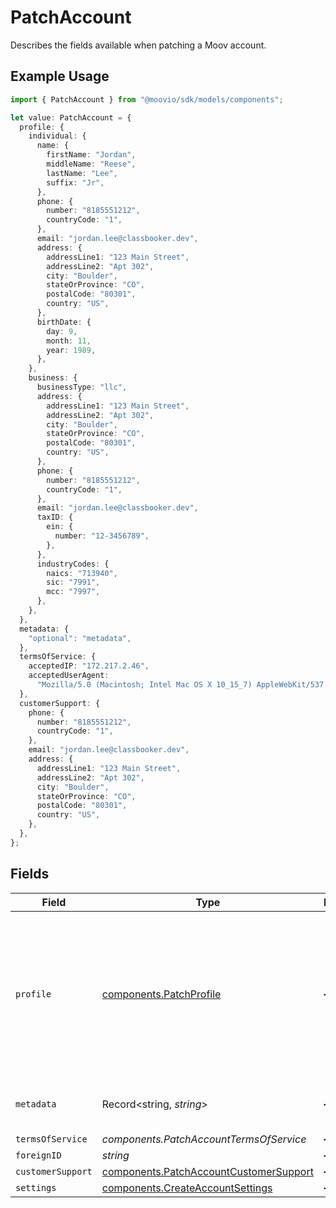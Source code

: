 # PatchAccount

Describes the fields available when patching a Moov account.

## Example Usage

```typescript
import { PatchAccount } from "@moovio/sdk/models/components";

let value: PatchAccount = {
  profile: {
    individual: {
      name: {
        firstName: "Jordan",
        middleName: "Reese",
        lastName: "Lee",
        suffix: "Jr",
      },
      phone: {
        number: "8185551212",
        countryCode: "1",
      },
      email: "jordan.lee@classbooker.dev",
      address: {
        addressLine1: "123 Main Street",
        addressLine2: "Apt 302",
        city: "Boulder",
        stateOrProvince: "CO",
        postalCode: "80301",
        country: "US",
      },
      birthDate: {
        day: 9,
        month: 11,
        year: 1989,
      },
    },
    business: {
      businessType: "llc",
      address: {
        addressLine1: "123 Main Street",
        addressLine2: "Apt 302",
        city: "Boulder",
        stateOrProvince: "CO",
        postalCode: "80301",
        country: "US",
      },
      phone: {
        number: "8185551212",
        countryCode: "1",
      },
      email: "jordan.lee@classbooker.dev",
      taxID: {
        ein: {
          number: "12-3456789",
        },
      },
      industryCodes: {
        naics: "713940",
        sic: "7991",
        mcc: "7997",
      },
    },
  },
  metadata: {
    "optional": "metadata",
  },
  termsOfService: {
    acceptedIP: "172.217.2.46",
    acceptedUserAgent:
      "Mozilla/5.0 (Macintosh; Intel Mac OS X 10_15_7) AppleWebKit/537.36 (KHTML, like Gecko) Chrome/94.0.4606.71 Safari/537.36",
  },
  customerSupport: {
    phone: {
      number: "8185551212",
      countryCode: "1",
    },
    email: "jordan.lee@classbooker.dev",
    address: {
      addressLine1: "123 Main Street",
      addressLine2: "Apt 302",
      city: "Boulder",
      stateOrProvince: "CO",
      postalCode: "80301",
      country: "US",
    },
  },
};
```

## Fields

| Field                                                                                                                        | Type                                                                                                                         | Required                                                                                                                     | Description                                                                                                                  | Example                                                                                                                      |
| ---------------------------------------------------------------------------------------------------------------------------- | ---------------------------------------------------------------------------------------------------------------------------- | ---------------------------------------------------------------------------------------------------------------------------- | ---------------------------------------------------------------------------------------------------------------------------- | ---------------------------------------------------------------------------------------------------------------------------- |
| `profile`                                                                                                                    | [components.PatchProfile](../../models/components/patchprofile.md)                                                           | :heavy_minus_sign:                                                                                                           | Describes the fields available when patching a profile.<br/>Each object can be patched independent of patching the other fields. |                                                                                                                              |
| `metadata`                                                                                                                   | Record<string, *string*>                                                                                                     | :heavy_minus_sign:                                                                                                           | N/A                                                                                                                          | {<br/>"optional": "metadata"<br/>}                                                                                           |
| `termsOfService`                                                                                                             | *components.PatchAccountTermsOfService*                                                                                      | :heavy_minus_sign:                                                                                                           | N/A                                                                                                                          |                                                                                                                              |
| `foreignID`                                                                                                                  | *string*                                                                                                                     | :heavy_minus_sign:                                                                                                           | N/A                                                                                                                          |                                                                                                                              |
| `customerSupport`                                                                                                            | [components.PatchAccountCustomerSupport](../../models/components/patchaccountcustomersupport.md)                             | :heavy_minus_sign:                                                                                                           | N/A                                                                                                                          |                                                                                                                              |
| `settings`                                                                                                                   | [components.CreateAccountSettings](../../models/components/createaccountsettings.md)                                         | :heavy_minus_sign:                                                                                                           | N/A                                                                                                                          |                                                                                                                              |